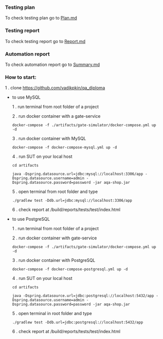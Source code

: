 ### Testing plan

To check testing plan go to [Plan.md](https://github.com/vadikpkin/qa_diploma/blob/master/Plan.md)

### Testing report

To check testing report go to [Report.md](https://github.com/vadikpkin/qa_diploma/blob/master/Report.md)

### Automation report

To check automation report go to [Summary.md](https://github.com/vadikpkin/qa_diploma/blob/master/Summary.md)



### How to start:

1 . clone https://github.com/vadikpkin/qa_diploma

* to use MySQL 

   1 . run terminal from root folder of a project
   
   2 . run docker container with a gate-service
    ``` 
    docker-compose -f ./artifacts/gate-simulator/docker-compose.yml up -d
    ```
   3 . run docker container with MySQL
     ``` 
    docker-compose -f docker-compose-mysql.yml up -d
    ``` 
   4 . run SUT on your local host
   
   ``` 
   cd artifacts
   
   java -Dspring.datasource.url=jdbc:mysql://localhost:3306/app -Dspring.datasource.username=admin -Dspring.datasource.password=password -jar aqa-shop.jar
   ```

  5 . open terminal from root folder and type 
  ```
  ./gradlew test -Ddb.url=jdbc:mysql://localhost:3306/app
  ```
  6 . check report at /build/reports/tests/test/index.html

* to use PostgreSQL 

   1 . run terminal from root folder of a project
   
   2 . run docker container with gate-service
    ``` 
    docker-compose -f ./artifacts/gate-simulator/docker-compose.yml up -d
    ```
   3 . run docker container with PostgreSQL
    ``` 
    docker-compose -f docker-compose-postgresql.yml up -d
    ``` 
   4 . run SUT on your local host
      
     ```
     cd artifacts
   
     java -Dspring.datasource.url=jdbc:postgresql://localhost:5432/app -Dspring.datasource.username=admin -Dspring.datasource.password=password -jar aqa-shop.jar
     ```

  5 . open terminal in root folder and type 
  ```
  ./gradlew test -Ddb.url=jdbc:postgresql://localhost:5432/app
  ```
  6 . check report at /build/reports/tests/test/index.html
